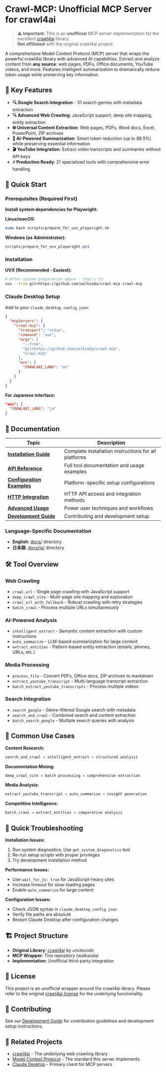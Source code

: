# Crawl-MCP: Unofficial MCP Server for crawl4ai

> **⚠️ Important**: This is an **unofficial** MCP server implementation for the excellent [crawl4ai](https://github.com/unclecode/crawl4ai) library.  
> **Not affiliated** with the original crawl4ai project.

A comprehensive Model Context Protocol (MCP) server that wraps the powerful crawl4ai library with advanced AI capabilities. Extract and analyze content from **any source**: web pages, PDFs, Office documents, YouTube videos, and more. Features intelligent summarization to dramatically reduce token usage while preserving key information.

## 🌟 Key Features

- **🔍 Google Search Integration** - 31 search genres with metadata extraction
- **🔍 Advanced Web Crawling**: JavaScript support, deep site mapping, entity extraction
- **🌐 Universal Content Extraction**: Web pages, PDFs, Word docs, Excel, PowerPoint, ZIP archives
- **🤖 AI-Powered Summarization**: Smart token reduction (up to 88.5%) while preserving essential information
- **🎬 YouTube Integration**: Extract video transcripts and summaries without API keys  
- **⚡ Production Ready**: 21 specialized tools with comprehensive error handling

## 🚀 Quick Start

### Prerequisites (Required First)

**Install system dependencies for Playwright:**

**Linux/macOS:**
```bash
sudo bash scripts/prepare_for_uvx_playwright.sh
```

**Windows (as Administrator):**
```powershell
scripts/prepare_for_uvx_playwright.ps1
```

### Installation

**UVX (Recommended - Easiest):**
```bash
# After system preparation above - that's it!
uvx --from git+https://github.com/walksoda/crawl-mcp crawl-mcp
```

### Claude Desktop Setup

Add to your `claude_desktop_config.json`:

```json
{
  "mcpServers": {
    "crawl-mcp": {
      "transport": "stdio",
      "command": "uvx",
      "args": [
        "--from",
        "git+https://github.com/walksoda/crawl-mcp",
        "crawl-mcp"
      ],
      "env": {
        "CRAWL4AI_LANG": "en"
      }
    }
  }
}
```

**For Japanese interface:**
```json
"env": {
  "CRAWL4AI_LANG": "ja"
}
```

## 📖 Documentation

| Topic | Description |
|-------|-------------|
| **[Installation Guide](docs/INSTALLATION.md)** | Complete installation instructions for all platforms |
| **[API Reference](docs/API_REFERENCE.md)** | Full tool documentation and usage examples |
| **[Configuration Examples](docs/CONFIGURATION_EXAMPLES.md)** | Platform-specific setup configurations |
| **[HTTP Integration](docs/HTTP_INTEGRATION.md)** | HTTP API access and integration methods |
| **[Advanced Usage](docs/ADVANCED_USAGE.md)** | Power user techniques and workflows |
| **[Development Guide](docs/DEVELOPMENT.md)** | Contributing and development setup |

### Language-Specific Documentation

- **English**: [docs/](docs/) directory
- **日本語**: [docs/ja/](docs/ja/) directory

## 🛠️ Tool Overview

### Web Crawling
- `crawl_url` - Single page crawling with JavaScript support
- `deep_crawl_site` - Multi-page site mapping and exploration
- `crawl_url_with_fallback` - Robust crawling with retry strategies
- `batch_crawl` - Process multiple URLs simultaneously

### AI-Powered Analysis
- `intelligent_extract` - Semantic content extraction with custom instructions
- `auto_summarize` - LLM-based summarization for large content
- `extract_entities` - Pattern-based entity extraction (emails, phones, URLs, etc.)

### Media Processing
- `process_file` - Convert PDFs, Office docs, ZIP archives to markdown
- `extract_youtube_transcript` - Multi-language transcript extraction
- `batch_extract_youtube_transcripts` - Process multiple videos

### Search Integration
- `search_google` - Genre-filtered Google search with metadata
- `search_and_crawl` - Combined search and content extraction
- `batch_search_google` - Multiple search queries with analysis

## 🎯 Common Use Cases

**Content Research:**
```bash
search_and_crawl → intelligent_extract → structured analysis
```

**Documentation Mining:**
```bash
deep_crawl_site → batch processing → comprehensive extraction
```

**Media Analysis:**
```bash
extract_youtube_transcript → auto_summarize → insight generation
```

**Competitive Intelligence:**
```bash
batch_crawl → extract_entities → comparative analysis
```

## 🚨 Quick Troubleshooting

**Installation Issues:**
1. Run system diagnostics: Use `get_system_diagnostics` tool
2. Re-run setup scripts with proper privileges
3. Try development installation method

**Performance Issues:**
- Use `wait_for_js: true` for JavaScript-heavy sites
- Increase timeout for slow-loading pages
- Enable `auto_summarize` for large content

**Configuration Issues:**
- Check JSON syntax in `claude_desktop_config.json`
- Verify file paths are absolute
- Restart Claude Desktop after configuration changes

## 🏗️ Project Structure

- **Original Library**: [crawl4ai](https://github.com/unclecode/crawl4ai) by unclecode
- **MCP Wrapper**: This repository (walksoda)
- **Implementation**: Unofficial third-party integration

## 📄 License

This project is an unofficial wrapper around the crawl4ai library. Please refer to the original [crawl4ai license](https://github.com/unclecode/crawl4ai) for the underlying functionality.

## 🤝 Contributing

See our [Development Guide](docs/DEVELOPMENT.md) for contribution guidelines and development setup instructions.

## 🔗 Related Projects

- [crawl4ai](https://github.com/unclecode/crawl4ai) - The underlying web crawling library
- [Model Context Protocol](https://modelcontextprotocol.io/) - The standard this server implements
- [Claude Desktop](https://docs.anthropic.com/claude/docs/claude-desktop) - Primary client for MCP servers